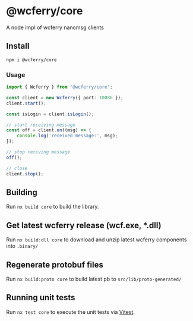 # @wcferry/core

A node impl of wcferry nanomsg clients

## Install

```
npm i @wcferry/core
```

### Usage

```ts
import { Wcferry } from '@wcferry/core';

const client = new Wcferry({ port: 10086 });
client.start();

const isLogin = client.isLogin();

// start receiving message
const off = client.on((msg) => {
    console.log('received message:', msg);
});

// stop reciving message
off();

// close
client.stop();
```

## Building

Run `nx build core` to build the library.

## Get latest wcferry release (wcf.exe, \*.dll)

Run `nx build:dll core` to download and unzip latest wcferry components into `.binary/`

## Regenerate protobuf files

Run `nx build:proto core` to build latest pb to `src/lib/proto-generated/`

## Running unit tests

Run `nx test core` to execute the unit tests via [Vitest](https://vitest.dev/).
